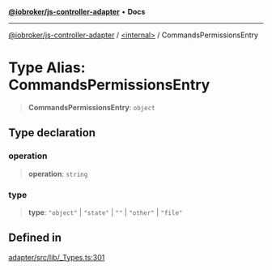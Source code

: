 [**@iobroker/js-controller-adapter**](../../README.md) • **Docs**

***

[@iobroker/js-controller-adapter](../../globals.md) / [\<internal\>](../README.md) / CommandsPermissionsEntry

# Type Alias: CommandsPermissionsEntry

> **CommandsPermissionsEntry**: `object`

## Type declaration

### operation

> **operation**: `string`

### type

> **type**: `"object"` \| `"state"` \| `""` \| `"other"` \| `"file"`

## Defined in

[adapter/src/lib/\_Types.ts:301](https://github.com/ioBroker/ioBroker.js-controller/blob/f1ba02661ee76a492ac7f898d8736bf0a1d44d8b/packages/adapter/src/lib/_Types.ts#L301)
